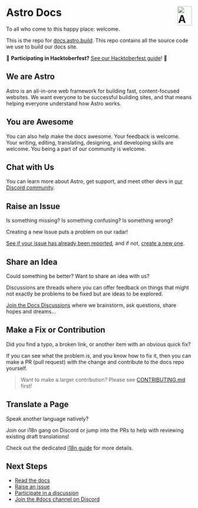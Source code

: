 # Astro Docs <img align="right" valign="center" height="52" width="39" src="https://raw.githubusercontent.com/withastro/astro/main/assets/brand/logo.svg" alt="Astro logo" />

To all who come to this happy place: welcome.

This is the repo for [docs.astro.build](https://docs.astro.build/).
This repo contains all the source code we use to build our docs site.

🎃 **Participating in Hacktoberfest?** [See our Hacktoberfest guide](https://github.com/withastro/docs/blob/main/.github/hacktoberfest.md)! 🎃

## We are Astro

Astro is an all-in-one web framework for building fast, content-focused websites.
We want everyone to be successful building sites, and that means helping everyone understand how Astro works.

## You are Awesome

You can also help make the docs awesome.
Your feedback is welcome.
Your writing, editing, translating, designing, and developing skills are welcome.
You being a part of our community is welcome.

## Chat with Us

You can learn more about Astro, get support, and meet other devs in [our Discord community](https://astro.build/chat).

## Raise an Issue

Is something missing?
Is something confusing?
Is something wrong?

Creating a new Issue puts a problem on our radar!

[See if your issue has already been reported](https://github.com/withastro/docs/issues), and if not, [create a new one](https://github.com/withastro/docs/issues/new/choose).

## Share an Idea

Could something be better?
Want to share an idea with us?

Discussions are threads where you can offer feedback on things that might not exactly be problems to be fixed but are ideas to be explored. 

[Join the Docs Discussions](https://github.com/withastro/docs/discussions) where we brainstorm, ask questions, share hopes and dreams...

## Make a Fix or Contribution

Did you find a typo, a broken link, or another item with an obvious quick fix?

If you can see what the problem is, and you know how to fix it, then you can make a PR (pull request) with the change and contribute to the docs repo yourself.

> Want to make a larger contribution? Please see [CONTRIBUTING.md](CONTRIBUTING.md) first! 

## Translate a Page

Speak another language natively? 

Join our i18n gang on Discord or jump into the PRs to help with reviewing existing draft translations!

Check out the dedicated [i18n guide](TRANSLATING.md) for more details.

## Next Steps

- [Read the docs](https://docs.astro.build/)
- [Raise an issue](https://github.com/withastro/docs/issues/new)
- [Participate in a discussion](https://github.com/withastro/docs/discussions)
- [Join the #docs channel on Discord](https://discord.gg/cZDZU3hJHc)
